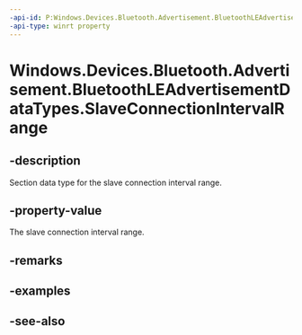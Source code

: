 ```yaml
---
-api-id: P:Windows.Devices.Bluetooth.Advertisement.BluetoothLEAdvertisementDataTypes.SlaveConnectionIntervalRange
-api-type: winrt property
---
```


<!-- Property syntax
public byte SlaveConnectionIntervalRange { get; }
-->

# Windows.Devices.Bluetooth.Advertisement.BluetoothLEAdvertisementDataTypes.SlaveConnectionIntervalRange

## -description
Section data type for the slave connection interval range.

## -property-value
The slave connection interval range.

## -remarks

## -examples

## -see-also
